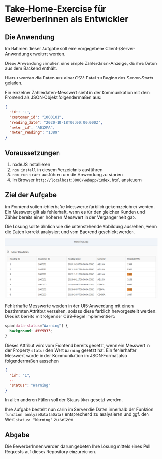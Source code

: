 # Take-Home-Exercise für BewerberInnen als Entwickler

## Die Anwendung

Im Rahmen dieser Aufgabe soll eine vorgegebene Client-/Server-Anwendung erweitert werden.

Diese Anwendung simuliert eine simple Zählerdaten-Anzeige, die ihre Daten aus dem Backend enthält.

Hierzu werden die Daten aus einer CSV-Datei zu Beginn des Server-Starts geladen.

Ein einzelner Zählerdaten-Messwert sieht in der Kommunikation mit dem Frontend als JSON-Objekt folgendermaßen aus:

```json
{
  "id": "1",
  "customer_id": "1000101",
  "reading_date": "2020-10-18T00:00:00.000Z",
  "meter_id": "AB15FA",
  "meter_reading": "1389"
}
```

## Voraussetzungen

1. nodeJS installieren
2. `npm install` in diesem Verzeichnis ausführen
3. `npm run start` ausführen um die Anwendung zu starten
4. Im Browser `http://localhost:3000/webapp/index.html` ansteuern

## Ziel der Aufgabe

Im Frontend sollen fehlerhafte Messwerte farblich gekennzeichnet werden. Ein Messwert gilt als fehlerhaft, wenn es für den gleichen Kunden und Zähler bereits einen höheren Messwert in der Vergangenheit gab.

Die Lösung sollte ähnlich wie die untenstehende Abbildung aussehen, wenn die Daten korrekt analysiert und vom Backend geschickt werden.

![Lösung](solution.png)

Fehlerhafte Messwerte werden in der UI5-Anwendung mit einem bestimmten Attritbut versehen, sodass diese farblich hervorgestellt werden. Dies ist bereits mit folgender CSS-Regel implementiert:

```css
span[data-status="Warning"] {
  background: #ff9933;
}
```

Dieses Attribut wird vom Frontend bereits gesetzt, wenn ein Messwert in der Property `status` den Wert `Warning` gesetzt hat. Ein fehlerhafter Messwert würde in der Kommunikation im JSON-Format also folgendermaßen aussehen:

```json
{
  "id": "1",
  ...
  "status": "Warning"
}
```

In allen anderen Fällen soll der Status `Okay` gesetzt werden.

Ihre Aufgabe besteht nun darin im Server die Daten innerhalb der Funktion `function analyzeData(aData)` entsprechend zu analysieren und ggf. den Wert `status: "Warning"` zu setzen.

## Abgabe

Die BewerberInnen werden darum gebeten Ihre Lösung mittels eines Pull Requests auf dieses Repository einzureichen.
